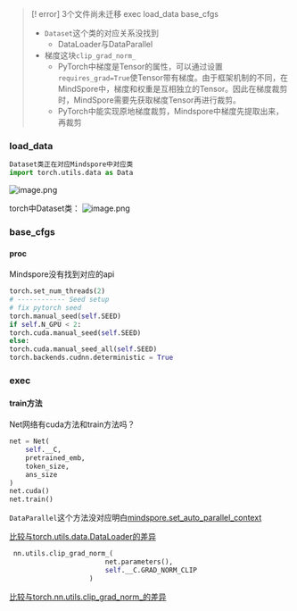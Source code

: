 
> [! error] 3个文件尚未迁移
> exec
> load_data
> base_cfgs
> - `Dataset`这个类的对应关系没找到
> 	- DataLoader与DataParallel
> - 梯度这块`clip_grad_norm_`
> 	- PyTorch中梯度是Tensor的属性，可以通过设置`requires_grad=True`使Tensor带有梯度。由于框架机制的不同，在MindSpore中，梯度和权重是互相独立的Tensor。因此在梯度裁剪时，MindSpore需要先获取梯度Tensor再进行裁剪。
> 	- PyTorch中能实现原地梯度裁剪，Mindspore中梯度先提取出来，再裁剪



### load_data

```python
Dataset类正在对应Mindspore中对应类
import torch.utils.data as Data
```
![image.png](https://yaaame-1317851743.cos.ap-beijing.myqcloud.com/20240119144314.png)


torch中Dataset类：
![image.png](https://yaaame-1317851743.cos.ap-beijing.myqcloud.com/20240119144608.png)




### base_cfgs

#### proc

Mindspore没有找到对应的api
```python
torch.set_num_threads(2)
# ------------ Seed setup
# fix pytorch seed
torch.manual_seed(self.SEED)
if self.N_GPU < 2:
torch.cuda.manual_seed(self.SEED)
else:
torch.cuda.manual_seed_all(self.SEED)
torch.backends.cudnn.deterministic = True
```


### exec

#### train方法


Net网络有cuda方法和train方法吗？
```python
net = Net(
    self.__C,
    pretrained_emb,
    token_size,
    ans_size
)
net.cuda()
net.train()

```
`DataParallel`这个方法没对应明白[mindspore.set_auto_parallel_context](https://www.mindspore.cn/docs/zh-CN/r2.2/api_python/mindspore/mindspore.set_auto_parallel_context.html#Popover19-toggle:~:text=mindspore.set_auto_parallel_context)

[比较与torch.utils.data.DataLoader的差异](https://www.mindspore.cn/docs/zh-CN/r2.2/note/api_mapping/pytorch_diff/DataLoader.html#Popover19-toggle:~:text=%E6%AF%94%E8%BE%83%E4%B8%8Etorch.utils.data.DataLoader%E7%9A%84%E5%B7%AE%E5%BC%82)

```python
 nn.utils.clip_grad_norm_(
                        net.parameters(),
                        self.__C.GRAD_NORM_CLIP
                    )
```
[比较与torch.nn.utils.clip_grad_norm_的差异](https://www.mindspore.cn/docs/zh-CN/r2.2/note/api_mapping/pytorch_diff/clip_by_norm.html#Popover19-toggle:~:text=%E6%AF%94%E8%BE%83%E4%B8%8Etorch.nn.utils.clip_grad_norm_%E7%9A%84%E5%B7%AE%E5%BC%82)

